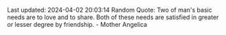 Last updated: 2024-04-02 20:03:14
Random Quote: Two of man's basic needs are to love and to share. Both of these needs are satisfied in greater or lesser degree by friendship. - Mother Angelica